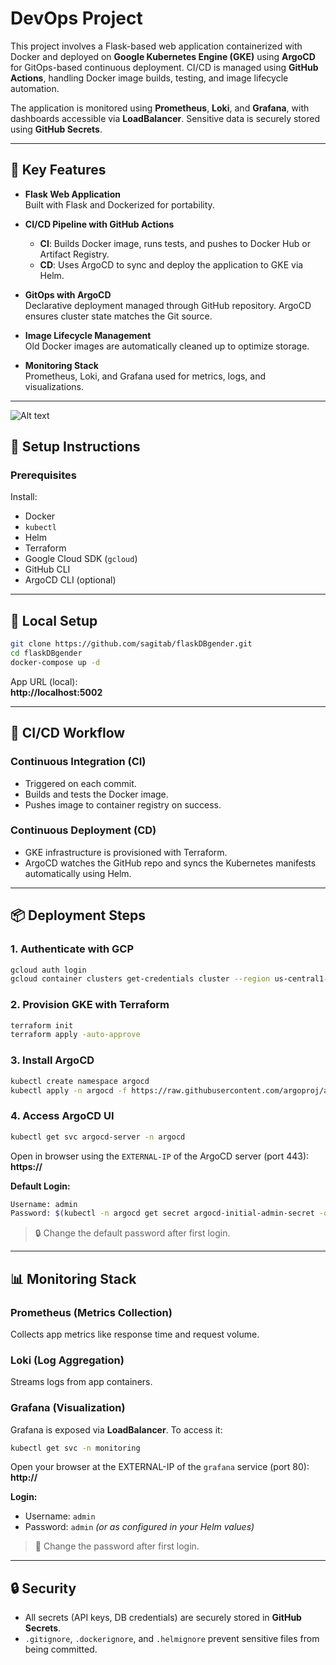 # DevOps Project

This project involves a Flask-based web application containerized with Docker and deployed on **Google Kubernetes Engine (GKE)** using **ArgoCD** for GitOps-based continuous deployment. CI/CD is managed using **GitHub Actions**, handling Docker image builds, testing, and image lifecycle automation.

The application is monitored using **Prometheus**, **Loki**, and **Grafana**, with dashboards accessible via **LoadBalancer**. Sensitive data is securely stored using **GitHub Secrets**.

---

## 🔹 Key Features

- **Flask Web Application**  
  Built with Flask and Dockerized for portability.

- **CI/CD Pipeline with GitHub Actions**  
  - **CI**: Builds Docker image, runs tests, and pushes to Docker Hub or Artifact Registry.  
  - **CD**: Uses ArgoCD to sync and deploy the application to GKE via Helm.

- **GitOps with ArgoCD**  
  Declarative deployment managed through GitHub repository. ArgoCD ensures cluster state matches the Git source.

- **Image Lifecycle Management**  
  Old Docker images are automatically cleaned up to optimize storage.

- **Monitoring Stack**  
  Prometheus, Loki, and Grafana used for metrics, logs, and visualizations.

---
![Alt text](devops-project%20(1).jpg)

## 📌 Setup Instructions

### Prerequisites

Install:

- Docker
- `kubectl`
- Helm
- Terraform
- Google Cloud SDK (`gcloud`)
- GitHub CLI
- ArgoCD CLI (optional)

---

## 🔧 Local Setup

```bash
git clone https://github.com/sagitab/flaskDBgender.git
cd flaskDBgender
docker-compose up -d
```

App URL (local):  
**http://localhost:5002**

---

## 🚀 CI/CD Workflow

### Continuous Integration (CI)

- Triggered on each commit.
- Builds and tests the Docker image.
- Pushes image to container registry on success.

### Continuous Deployment (CD)

- GKE infrastructure is provisioned with Terraform.
- ArgoCD watches the GitHub repo and syncs the Kubernetes manifests automatically using Helm.

---

## 📦 Deployment Steps

### 1. Authenticate with GCP

```bash
gcloud auth login
gcloud container clusters get-credentials cluster --region us-central1-a
```

### 2. Provision GKE with Terraform

```bash
terraform init
terraform apply -auto-approve
```

### 3. Install ArgoCD

```bash
kubectl create namespace argocd
kubectl apply -n argocd -f https://raw.githubusercontent.com/argoproj/argo-cd/stable/manifests/install.yaml
```

### 4. Access ArgoCD UI

```bash
kubectl get svc argocd-server -n argocd
```

Open in browser using the `EXTERNAL-IP` of the ArgoCD server (port 443):  
**https://<external-ip>**

**Default Login:**

```bash
Username: admin
Password: $(kubectl -n argocd get secret argocd-initial-admin-secret -o jsonpath="{.data.password}" | base64 -d)
```

> 🔒 Change the default password after first login.

---

## 📊 Monitoring Stack

### Prometheus (Metrics Collection)

Collects app metrics like response time and request volume.

### Loki (Log Aggregation)

Streams logs from app containers.

### Grafana (Visualization)

Grafana is exposed via **LoadBalancer**. To access it:

```bash
kubectl get svc -n monitoring
```

Open your browser at the EXTERNAL-IP of the `grafana` service (port 80):  
**http://<external-ip>**

**Login:**

- Username: `admin`  
- Password: `admin` *(or as configured in your Helm values)*

> 🔐 Change the password after first login.

---

## 🔒 Security

- All secrets (API keys, DB credentials) are securely stored in **GitHub Secrets**.
- `.gitignore`, `.dockerignore`, and `.helmignore` prevent sensitive files from being committed.
